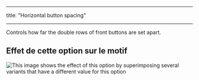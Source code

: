 - - -
title: "Horizontal button spacing"
- - -

Controls how far the double rows of front buttons are set apart.

## Effet de cette option sur le motif

![This image shows the effect of this option by superimposing several variants that have a different value for this option](carlton_buttonspacinghorizontal_sample.svg "Effect of this option on the pattern")
